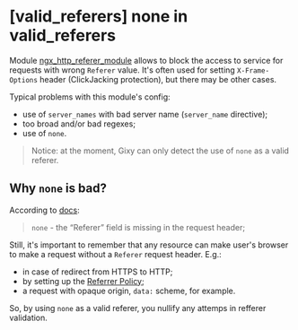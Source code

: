 # [valid_referers] none in valid_referers
Module [ngx_http_referer_module](http://nginx.org/en/docs/http/ngx_http_referer_module.html) allows to block the access to service for requests with wrong `Referer` value.
It's often used for setting `X-Frame-Options` header (ClickJacking protection), but there may be other cases.

Typical problems with this module's config:
  * use of `server_names` with bad server name (`server_name` directive);
  * too broad and/or bad regexes;
  * use of `none`.

> Notice: at the moment, Gixy can only detect the use of `none` as a valid referer.

## Why `none` is bad?

According to [docs](http://nginx.org/ru/docs/http/ngx_http_referer_module.html#valid_referers):
> `none` - the “Referer” field is missing in the request header;

Still, it's important to remember that any resource can make user's browser to make a request without a `Referer` request header.
E.g.:
  - in case of redirect from HTTPS to HTTP;
  - by setting up the [Referrer Policy](https://www.w3.org/TR/referrer-policy/);
  - a request with opaque origin, `data:` scheme, for example.

So, by using `none` as a valid referer, you nullify any attemps in refferer validation.

